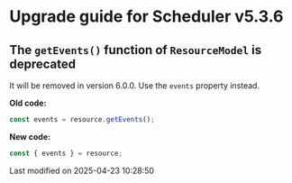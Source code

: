 # Upgrade guide for Scheduler v5.3.6

## The `getEvents()` function of `ResourceModel` is deprecated

It will be removed in version 6.0.0. Use the `events` property instead.

**Old code:**

```javascript
const events = resource.getEvents();
```

**New code:**

```javascript
const { events } = resource;
```


<p class="last-modified">Last modified on 2025-04-23 10:28:50</p>
